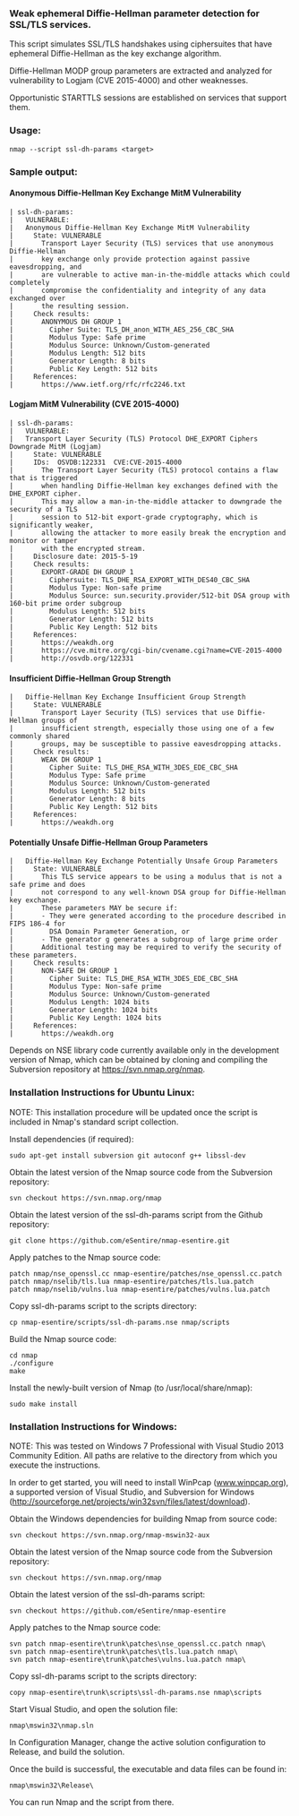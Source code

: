 ### Weak ephemeral Diffie-Hellman parameter detection for SSL/TLS services.

This script simulates SSL/TLS handshakes using ciphersuites that have ephemeral
Diffie-Hellman as the key exchange algorithm.

Diffie-Hellman MODP group parameters are extracted and analyzed for vulnerability
to Logjam (CVE 2015-4000) and other weaknesses.

Opportunistic STARTTLS sessions are established on services that support them.

### Usage:

`nmap --script ssl-dh-params <target>`

### Sample output:

#### Anonymous Diffie-Hellman Key Exchange MitM Vulnerability
```
| ssl-dh-params: 
|   VULNERABLE:
|   Anonymous Diffie-Hellman Key Exchange MitM Vulnerability
|     State: VULNERABLE
|       Transport Layer Security (TLS) services that use anonymous Diffie-Hellman
|       key exchange only provide protection against passive eavesdropping, and
|       are vulnerable to active man-in-the-middle attacks which could completely
|       compromise the confidentiality and integrity of any data exchanged over
|       the resulting session.
|     Check results:
|       ANONYMOUS DH GROUP 1
|         Cipher Suite: TLS_DH_anon_WITH_AES_256_CBC_SHA
|         Modulus Type: Safe prime
|         Modulus Source: Unknown/Custom-generated
|         Modulus Length: 512 bits
|         Generator Length: 8 bits
|         Public Key Length: 512 bits
|     References:
|       https://www.ietf.org/rfc/rfc2246.txt
```

#### Logjam MitM Vulnerability (CVE 2015-4000)
```
| ssl-dh-params: 
|   VULNERABLE:
|   Transport Layer Security (TLS) Protocol DHE_EXPORT Ciphers Downgrade MitM (Logjam)
|     State: VULNERABLE
|     IDs:  OSVDB:122331  CVE:CVE-2015-4000
|       The Transport Layer Security (TLS) protocol contains a flaw that is triggered
|       when handling Diffie-Hellman key exchanges defined with the DHE_EXPORT cipher.
|       This may allow a man-in-the-middle attacker to downgrade the security of a TLS
|       session to 512-bit export-grade cryptography, which is significantly weaker,
|       allowing the attacker to more easily break the encryption and monitor or tamper
|       with the encrypted stream.
|     Disclosure date: 2015-5-19
|     Check results:
|       EXPORT-GRADE DH GROUP 1
|         Ciphersuite: TLS_DHE_RSA_EXPORT_WITH_DES40_CBC_SHA
|         Modulus Type: Non-safe prime
|         Modulus Source: sun.security.provider/512-bit DSA group with 160-bit prime order subgroup
|         Modulus Length: 512 bits
|         Generator Length: 512 bits
|         Public Key Length: 512 bits
|     References:
|       https://weakdh.org
|       https://cve.mitre.org/cgi-bin/cvename.cgi?name=CVE-2015-4000
|       http://osvdb.org/122331
```

#### Insufficient Diffie-Hellman Group Strength
```
|   Diffie-Hellman Key Exchange Insufficient Group Strength
|     State: VULNERABLE
|       Transport Layer Security (TLS) services that use Diffie-Hellman groups of
|       insufficient strength, especially those using one of a few commonly shared
|       groups, may be susceptible to passive eavesdropping attacks.
|     Check results:
|       WEAK DH GROUP 1
|         Cipher Suite: TLS_DHE_RSA_WITH_3DES_EDE_CBC_SHA
|         Modulus Type: Safe prime
|         Modulus Source: Unknown/Custom-generated
|         Modulus Length: 512 bits
|         Generator Length: 8 bits
|         Public Key Length: 512 bits
|     References:
|       https://weakdh.org
```

#### Potentially Unsafe Diffie-Hellman Group Parameters
```
|   Diffie-Hellman Key Exchange Potentially Unsafe Group Parameters
|     State: VULNERABLE
|       This TLS service appears to be using a modulus that is not a safe prime and does
|       not correspond to any well-known DSA group for Diffie-Hellman key exchange.
|       These parameters MAY be secure if:
|       - They were generated according to the procedure described in FIPS 186-4 for
|         DSA Domain Parameter Generation, or
|       - The generator g generates a subgroup of large prime order
|       Additional testing may be required to verify the security of these parameters.
|     Check results:
|       NON-SAFE DH GROUP 1
|         Cipher Suite: TLS_DHE_RSA_WITH_3DES_EDE_CBC_SHA
|         Modulus Type: Non-safe prime
|         Modulus Source: Unknown/Custom-generated
|         Modulus Length: 1024 bits
|         Generator Length: 1024 bits
|         Public Key Length: 1024 bits
|     References:
|       https://weakdh.org
```

Depends on NSE library code currently available only in the development version
of Nmap, which can be obtained by cloning and compiling the Subversion repository
at https://svn.nmap.org/nmap.

### Installation Instructions for Ubuntu Linux:

NOTE: This installation procedure will be updated once the script is included
in Nmap's standard script collection.

Install dependencies (if required):
```
sudo apt-get install subversion git autoconf g++ libssl-dev
```

Obtain the latest version of the Nmap source code from the Subversion repository:
```
svn checkout https://svn.nmap.org/nmap
```

Obtain the latest version of the ssl-dh-params script from the Github repository:
```
git clone https://github.com/eSentire/nmap-esentire.git
```

Apply patches to the Nmap source code:
```
patch nmap/nse_openssl.cc nmap-esentire/patches/nse_openssl.cc.patch
patch nmap/nselib/tls.lua nmap-esentire/patches/tls.lua.patch
patch nmap/nselib/vulns.lua nmap-esentire/patches/vulns.lua.patch
```

Copy ssl-dh-params script to the scripts directory:
```
cp nmap-esentire/scripts/ssl-dh-params.nse nmap/scripts
```

Build the Nmap source code:
```
cd nmap
./configure
make
```

Install the newly-built version of Nmap (to /usr/local/share/nmap):
```
sudo make install
```

### Installation Instructions for Windows:

NOTE: This was tested on Windows 7 Professional with Visual Studio 2013 Community Edition.  All paths are relative to the directory from which you execute the instructions.

In order to get started, you will need to install WinPcap (www.winpcap.org), a supported version of Visual Studio, and Subversion for Windows (http://sourceforge.net/projects/win32svn/files/latest/download).

Obtain the Windows dependencies for building Nmap from source code:
```
svn checkout https://svn.nmap.org/nmap-mswin32-aux
```

Obtain the latest version of the Nmap source code from the Subversion repository:
```
svn checkout https://svn.nmap.org/nmap
```

Obtain the latest version of the ssl-dh-params script:
```
svn checkout https://github.com/eSentire/nmap-esentire
```

Apply patches to the Nmap source code:
```
svn patch nmap-esentire\trunk\patches\nse_openssl.cc.patch nmap\
svn patch nmap-esentire\trunk\patches\tls.lua.patch nmap\
svn patch nmap-esentire\trunk\patches\vulns.lua.patch nmap\
```

Copy ssl-dh-params script to the scripts directory:
```
copy nmap-esentire\trunk\scripts\ssl-dh-params.nse nmap\scripts
```

Start Visual Studio, and open the solution file:
```
nmap\mswin32\nmap.sln
```

In Configuration Manager, change the active solution configuration to Release, and build the solution.

Once the build is successful, the executable and data files can be found in:
```
nmap\mswin32\Release\
```

You can run Nmap and the script from there.
